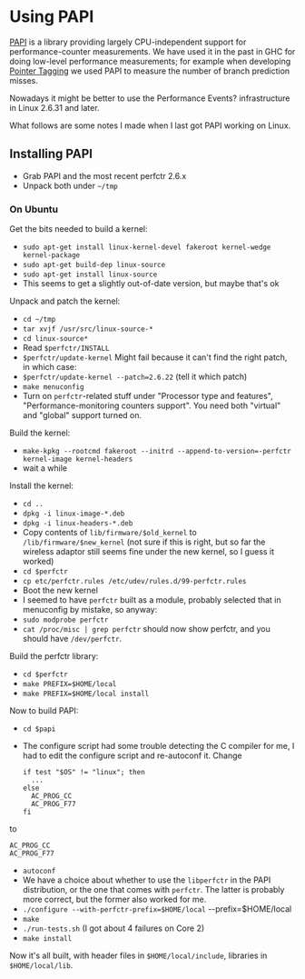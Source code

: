 # Using PAPI

[ PAPI](http://icl.cs.utk.edu/papi/) is a library providing largely CPU-independent support for performance-counter measurements.  We have used it in the past in GHC for doing low-level performance measurements; for example when developing [Pointer Tagging](commentary/rts/haskell-execution/pointer-tagging) we used PAPI to measure the number of branch prediction misses.


Nowadays it might be better to use the Performance Events? infrastructure in Linux 2.6.31 and later.


What follows are some notes I made when I last got PAPI working on Linux.

## Installing PAPI

- Grab PAPI and the most recent perfctr 2.6.x
- Unpack both under `~/tmp`

### On Ubuntu


Get the bits needed to build a kernel:

- `sudo apt-get install linux-kernel-devel fakeroot kernel-wedge kernel-package`
- `sudo apt-get build-dep linux-source`
- `sudo apt-get install linux-source`
- This seems to get a slightly out-of-date version, but maybe that's ok


Unpack and patch the kernel:

- `cd ~/tmp`
- `tar xvjf /usr/src/linux-source-*`
- `cd linux-source*`
- Read `$perfctr/INSTALL`
- `$perfctr/update-kernel` Might fail because it can't find the right patch, in which case:
- `$perfctr/update-kernel --patch=2.6.22` (tell it which patch)
- `make menuconfig`
- Turn on `perfctr`-related stuff under "Processor type and features", "Performance-monitoring counters support".
  You need both "virtual" and "global" support turned on.


Build the kernel:

- `make-kpkg --rootcmd fakeroot --initrd --append-to-version=-perfctr kernel-image kernel-headers`
- wait a while


Install the kernel:

- `cd ..`
- `dpkg -i linux-image-*.deb`
- `dpkg -i linux-headers-*.deb`
- Copy contents of `lib/firmware/$old_kernel` to `/lib/firmware/$new_kernel` (not sure if this is right, but so
  far the wireless adaptor still seems fine under the new kernel, so I guess it worked)
- `cd $perfctr`
- `cp etc/perfctr.rules /etc/udev/rules.d/99-perfctr.rules`
- Boot the new kernel
- I seemed to have `perfctr` built as a module, probably selected that in menuconfig by mistake, so anyway:
- `sudo modprobe perfctr`
- `cat /proc/misc | grep perfctr` should now show perfctr, and you should have `/dev/perfctr`.


Build the perfctr library:

- `cd $perfctr`
- `make PREFIX=$HOME/local`
- `make PREFIX=$HOME/local install`


Now to build PAPI:

- `cd $papi`
- The configure script had some trouble detecting the C compiler for me, I had to edit the configure script and re-autoconf it.   Change

  ```wiki
  if test "$OS" != "linux"; then
    ...
  else
    AC_PROG_CC
    AC_PROG_F77
  fi
  ```


to

```wiki
AC_PROG_CC
AC_PROG_F77
```

- `autoconf`
- We have a choice about whether to use the `libperfctr` in the PAPI distribution, or the one that comes with `perfctr`.  The
  latter is probably more correct, but the former also worked for me.
- `./configure --with-perfctr-prefix=$HOME/local` --prefix=$HOME/local
- `make`
- `./run-tests.sh` (I got about 4 failures on Core 2)
- `make install`


Now it's all built, with header files in `$HOME/local/include`, libraries in `$HOME/local/lib`.
